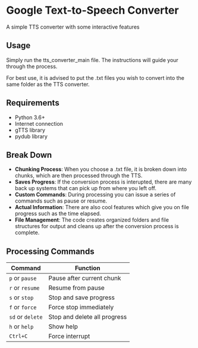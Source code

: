 # Google Text-to-Speech Converter

A simple TTS converter with some interactive features

## Usage
Simply run the tts_converter_main file.
The instructions will guide your through the process.

For best use, it is advised to put the .txt files you wish to convert into the same folder as the TTS converter.

## Requirements

- Python 3.6+
- Internet connection
- gTTS library
- pydub library

## Break Down

- **Chunking Process**: When you choose a .txt file, it is broken down into chunks, which are then processed through the TTS.
- **Saves Progress**: If the conversion process is interupted, there are many back up systems that can pick up from where you left off. 
- **Custom Commands**: During processing you can issue a series of commands such as pause or resume.
- **Actual Information**: There are also cool features which give you on file progress such as the time elapsed.
- **File Management**: The code creates organized folders and file structures for output and cleans up after the conversion process is complete.

## Processing Commands

| Command | Function |
|---------|----------|
| `p` or `pause` | Pause after current chunk |
| `r` or `resume` | Resume from pause |
| `s` or `stop` | Stop and save progress |
| `f` or `force` | Force stop immediately |
| `sd` or `delete` | Stop and delete all progress |
| `h` or `help` | Show help |
| `Ctrl+C` | Force interrupt |
